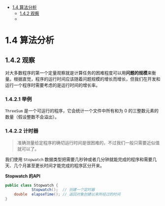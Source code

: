 - [1.4 算法分析](#14-算法分析)
  - [1.4.2 观察](#142-观察)
  -




# 1.4 算法分析



## 1.4.2 观察

对大多数程序的第一个定量观察就是计算任务的困难程度可以用**问题的规模**来衡量。根据直觉，程序的运行时间应该随着问题规模的增长而增长，但我们在开发和运行一个程序时需要考虑的是运行时间的增长率。


### 1.4.2.1 举例

`ThreeSum` 是一个可运行的程序，它会统计一个文件中所有和为 0 的三整数元素的数量（假设整数不会溢出）。


### 1.4.2.2 计时器

> 准确测量给定程序的确切运行时间是很困难的，不过我们一般只需要近似值就可以了。

我们使用 `Stopwatch` 数据类型把需要几秒钟或者几分钟就能完成的程序和需要几天、几个月甚至更长时间才能完成的程序区分开来。

**Stopwatch 的API**

```java
public class Stopwatch {
            Stopwatch();  // 创建一个定时器
    double  elapseTime(); // 返回对象创建以来所经过的时间
}
```
